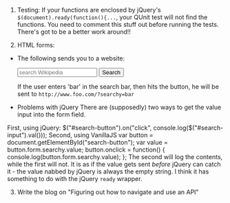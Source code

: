 1. Testing:
If your functions are enclosed by jQuery's `$(document).ready(function(){...`, your QUnit test will not find the functions.  You need to comment this stuff out before running the tests.  There's got to be a better work around!!

2. HTML forms:
- The following sends you to a website:
      <form action="http://www.foo.com" method="get">
        <input name="searchy" id="search-input" type="text"
               placeholder="search Wikipedia">
        <button id="search-button">Search</button>
      </form>
If the user enters 'bar' in the search bar, then hits the button, he will be sent to
`http://www.foo.com/?searchy=bar`

- Problems with jQuery
There are (supposedly) two ways to get the value input into the form field.

First, using jQuery:
    $("#search-button").on("click", console.log($("#search-input").val()));
Second, using VanillaJS
    var button = document.getElementById("search-button");
    var value  = button.form.searchy.value;
    button.onclick = function() { console.log(button.form.searchy.value); };
The second will log the contents, while the first will not.  It is as if the value gets sent _before_ jQuery can catch it - the value nabbed by jQuery is always the empty string.  I think it has something to do with the jQuery `ready` wrapper.

3. Write the blog on "Figuring out how to navigate and use an API"
